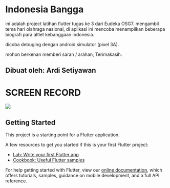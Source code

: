 # Indonesia Bangga

ini adalah project latihan flutter tugas ke 3 dari Eudeka OSG7.
mengambil tema hari olahraga nasional, di aplikasi ini mencoba menampilkan beberapa biografi para altlet kebanggaan indonesia.

dicoba debuging dengan android simulator (pixel 3A).

mohon berkenan memberi saran / arahan, Terimakasih.


## Dibuat oleh: Ardi Setiyawan


# SCREEN RECORD

![](playback.gif)


## Getting Started

This project is a starting point for a Flutter application.

A few resources to get you started if this is your first Flutter project:

- [Lab: Write your first Flutter app](https://flutter.dev/docs/get-started/codelab)
- [Cookbook: Useful Flutter samples](https://flutter.dev/docs/cookbook)

For help getting started with Flutter, view our
[online documentation](https://flutter.dev/docs), which offers tutorials,
samples, guidance on mobile development, and a full API reference.
